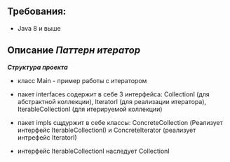 ## Требования:
- Java 8 и выше

## Описание ***Паттерн итератор***

***Структура проекта***
- класс Main - пример работы с итератором

- пакет interfaces содержит в себе 3 интерфейса: CollectionI (для абстрактной коллекции), IteratorI (для реализации итератора), IterableCollectionI (для итерируемой коллекции)
- пакет impls сщдуржит в себе классы: ConcreteCollection (Реализует интерфейс IterableCollectionI) и ConcreteIterator (реализует интрефейс IteratorI)
- интерфейс IterableCollectionI наследует CollectionI
